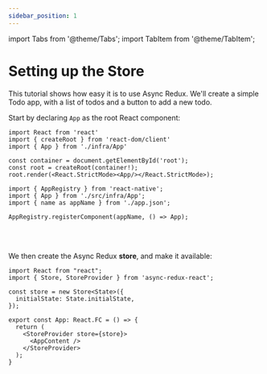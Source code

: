 ```yaml
---
sidebar_position: 1
---
```


import Tabs from '@theme/Tabs';
import TabItem from '@theme/TabItem';

# Setting up the Store

This tutorial shows how easy it is to use Async Redux.
We'll create a simple Todo app, with a list of todos and a button to add a new todo.

Start by declaring `App` as the root React component:           

<Tabs>
<TabItem value="rw" label="React Web">

```tsx title="main.tsx"
import React from 'react'
import { createRoot } from 'react-dom/client'
import { App } from './infra/App'

const container = document.getElementById('root');
const root = createRoot(container!);
root.render(<React.StrictMode><App/></React.StrictMode>);
```

</TabItem>
<TabItem value="rn" label="React Native">

```tsx title="index.js"
import { AppRegistry } from 'react-native';
import { App } from './src/infra/App';
import { name as appName } from './app.json';

AppRegistry.registerComponent(appName, () => App);
```

</TabItem>
</Tabs>

<br></br>

We then create the Async Redux **store**, and make it available:

```tsx title="App.tsx"
import React from "react";
import { Store, StoreProvider } from 'async-redux-react';

const store = new Store<State>({
  initialState: State.initialState,  
});

export const App: React.FC = () => {
  return (
    <StoreProvider store={store}>
      <AppContent />
    </StoreProvider>
  );
}
```


